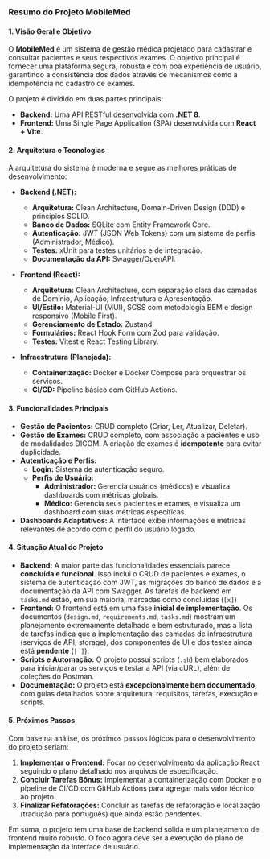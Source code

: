 ### Resumo do Projeto MobileMed

#### 1. Visão Geral e Objetivo

O **MobileMed** é um sistema de gestão médica projetado para cadastrar e consultar pacientes e seus respectivos exames. O objetivo principal é fornecer uma plataforma segura, robusta e com boa experiência de usuário, garantindo a consistência dos dados através de mecanismos como a idempotência no cadastro de exames.

O projeto é dividido em duas partes principais:
*   **Backend:** Uma API RESTful desenvolvida com **.NET 8**.
*   **Frontend:** Uma Single Page Application (SPA) desenvolvida com **React + Vite**.

#### 2. Arquitetura e Tecnologias

A arquitetura do sistema é moderna e segue as melhores práticas de desenvolvimento:

*   **Backend (.NET):**
    *   **Arquitetura:** Clean Architecture, Domain-Driven Design (DDD) e princípios SOLID.
    *   **Banco de Dados:** SQLite com Entity Framework Core.
    *   **Autenticação:** JWT (JSON Web Tokens) com um sistema de perfis (Administrador, Médico).
    *   **Testes:** xUnit para testes unitários e de integração.
    *   **Documentação da API:** Swagger/OpenAPI.

*   **Frontend (React):**
    *   **Arquitetura:** Clean Architecture, com separação clara das camadas de Domínio, Aplicação, Infraestrutura e Apresentação.
    *   **UI/Estilo:** Material-UI (MUI), SCSS com metodologia BEM e design responsivo (Mobile First).
    *   **Gerenciamento de Estado:** Zustand.
    *   **Formulários:** React Hook Form com Zod para validação.
    *   **Testes:** Vitest e React Testing Library.

*   **Infraestrutura (Planejada):**
    *   **Containerização:** Docker e Docker Compose para orquestrar os serviços.
    *   **CI/CD:** Pipeline básico com GitHub Actions.

#### 3. Funcionalidades Principais

*   **Gestão de Pacientes:** CRUD completo (Criar, Ler, Atualizar, Deletar).
*   **Gestão de Exames:** CRUD completo, com associação a pacientes e uso de modalidades DICOM. A criação de exames é **idempotente** para evitar duplicidade.
*   **Autenticação e Perfis:**
    *   **Login:** Sistema de autenticação seguro.
    *   **Perfis de Usuário:**
        *   **Administrador:** Gerencia usuários (médicos) e visualiza dashboards com métricas globais.
        *   **Médico:** Gerencia seus pacientes e exames, e visualiza um dashboard com suas métricas específicas.
*   **Dashboards Adaptativos:** A interface exibe informações e métricas relevantes de acordo com o perfil do usuário logado.

#### 4. Situação Atual do Projeto

*   **Backend:** A maior parte das funcionalidades essenciais parece **concluída e funcional**. Isso inclui o CRUD de pacientes e exames, o sistema de autenticação com JWT, as migrações do banco de dados e a documentação da API com Swagger. As tarefas de backend em `tasks.md` estão, em sua maioria, marcadas como concluídas (`[x]`)
*   **Frontend:** O frontend está em uma fase **inicial de implementação**. Os documentos (`design.md`, `requirements.md`, `tasks.md`) mostram um planejamento extremamente detalhado e bem estruturado, mas a lista de tarefas indica que a implementação das camadas de infraestrutura (serviços de API, storage), dos componentes de UI e dos testes ainda está **pendente** (`[ ]`).
*   **Scripts e Automação:** O projeto possui scripts (`.sh`) bem elaborados para iniciar/parar os serviços e testar a API (via cURL), além de coleções do Postman.
*   **Documentação:** O projeto está **excepcionalmente bem documentado**, com guias detalhados sobre arquitetura, requisitos, tarefas, execução e scripts.

#### 5. Próximos Passos

Com base na análise, os próximos passos lógicos para o desenvolvimento do projeto seriam:

1.  **Implementar o Frontend:** Focar no desenvolvimento da aplicação React seguindo o plano detalhado nos arquivos de especificação.
2.  **Concluir Tarefas Bônus:** Implementar a containerização com Docker e o pipeline de CI/CD com GitHub Actions para agregar mais valor técnico ao projeto.
3.  **Finalizar Refatorações:** Concluir as tarefas de refatoração e localização (tradução para português) que ainda estão pendentes.

Em suma, o projeto tem uma base de backend sólida e um planejamento de frontend muito robusto. O foco agora deve ser a execução do plano de implementação da interface de usuário.